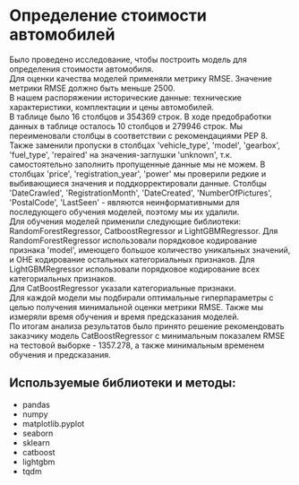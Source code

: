 # Определение стоимости автомобилей  
Было проведено исследование, чтобы построить модель для определения стоимости автомобиля.  
Для оценки качества моделей применяли метрику RMSE. Значение метрики RMSE должно быть меньше 2500.   
В нашем распоряжении исторические данные: технические характеристики, комплектации и цены автомобилей.  
В таблице было 16 столбцов и 354369 строк. В ходе предобработки данных в таблице осталось 10 столбцов и 279946 строк. Мы переименовали столбцы в соответствии с рекомендациями PEP 8. Также заменили
пропуски в столбцах 'vehicle_type', 'model', 'gearbox', 'fuel_type', 'repaired' на значения-заглушки 'unknown', т.к. самостоятельно заполнить пропущенные данные мы не можем. 
В столбцах 'price', 'registration_year', 'power' мы проверили редкие и выбивающиеся значения и поддкорректировали данные. Столбцы 'DateCrawled', 'RegistrationMonth', 'DateCreated',
'NumberOfPictures', 'PostalCode', 'LastSeen' - являются неинформативными для последующего обучения моделей, поэтому мы их удалили.  
Для обучения моделей применили следующие библиотеки: RandomForestRegressor, CatboostRegressor и LightGBMRegressor. Для RandomForestRegressor использовали порядковое кодирование признака 'model',
имеющего большое количество уникальных значений, и OHE кодирование остальных категориальных признаков. Для LightGBMRegressor использовали порядковое кодирование всех категориальных признаков.    
Для CatBoostRegressor указали категориальные признаки.    
Для каждой модели мы подбирали оптимальные гиперпараметры с целью получения минимальной оценки метрики RMSE. Также мы измеряли время обучения и время предсказания моделей.  
По итогам анализа результатов было принято решение рекомендовать заказчику модель CatBoostRegressor с минимальным показалем RMSE на тестовой выборке - 1357.278, а также минимальным временем обучения и предсказания.    

## Используемые библиотеки и методы:
- pandas
- numpy
- matplotlib.pyplot
- seaborn
- sklearn
- catboost
- lightgbm
- tqdm
